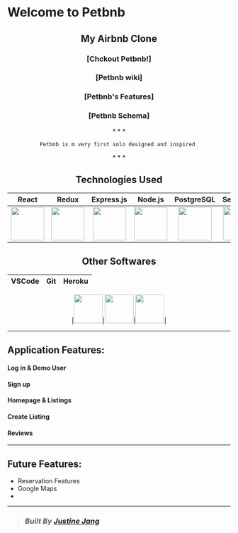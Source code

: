 # Welcome to Petbnb 

<div align="center">

## **My Airbnb Clone**
### [Chckout Petbnb!]
### [Petbnb wiki]
### [Petbnb's Features]
### [Petbnb Schema]

</div>
<div align="center">
* * *
</div>
<div align="center">

```
Petbnb is m very first solo designed and inspired 

```

</div>
<div align="center">
* * *

## **Technologies Used**

| React | Redux | Express.js | Node.js | PostgreSQL | Sequelize |
|:-----:|:-----:|:-------:|------------|:----------:|:---------:|
|<a href="https://reactjs.org/"><img src='https://cdn.jsdelivr.net/gh/devicons/devicon/icons/react/react-original.svg' width="75" height="75" /></a>|<a href='https://redux.js.org/'><img src="https://cdn.jsdelivr.net/gh/devicons/devicon/icons/redux/redux-original.svg" width="75" height="75" /></a>|<a href='https://expressjs.com/'><img src="https://cdn.jsdelivr.net/gh/devicons/devicon/icons/express/express-original.svg" width="75" height="75"/></a>|<a href='https://nodejs.org/en/'><img src="https://cdn.jsdelivr.net/gh/devicons/devicon/icons/nodejs/nodejs-original.svg" width="75" height="75" /></a>|<a href='https://www.postgresql.org/'><img src="https://cdn.jsdelivr.net/gh/devicons/devicon/icons/postgresql/postgresql-original.svg" width="75" height="75" /></a>|<a href='https://sequelize.org/'><img src="https://cdn.jsdelivr.net/gh/devicons/devicon/icons/sequelize/sequelize-original.svg"  width="75" height="75"/></a>|

</div>

<div align="center">

## **Other Softwares**

| VSCode | Git | Heroku |
|:-----:|:-----:|:-------:|

|<a href='https://code.visualstudio.com/'><img src="https://cdn.jsdelivr.net/gh/devicons/devicon/icons/vscode/vscode-original.svg" width="65"  height="65" /></a>|<a href='https://git-scm.com/'><img src="https://cdn.jsdelivr.net/gh/devicons/devicon/icons/git/git-original.svg" width="65"  height="65" /></a>|<a href='https://www.heroku.com/'><img src="https://cdn.jsdelivr.net/gh/devicons/devicon/icons/heroku/heroku-original.svg" width="65"  height="65"/></a>|

* * * * * *
</div>

<div>

## **Application Features:**

#### Log in & Demo User
#### Sign up
#### Homepage & Listings
#### Create Listing
#### Reviews

</div>

-------------------------------------------------------------------------

## **Future Features:**
- Reservation Features
- Google Maps
- 

---------------------------------------------------------------------------

> ### _Built By_ [_Justine Jang_](https://github.com/jvstinejvng)

